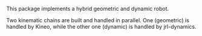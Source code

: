 This package implements a hybrid geometric and dynamic robot.

Two kinematic chains are built and handled in parallel.  One (geometric) is
handled by Kineo, while the other one (dynamic) is handled by jrl-dynamics.
